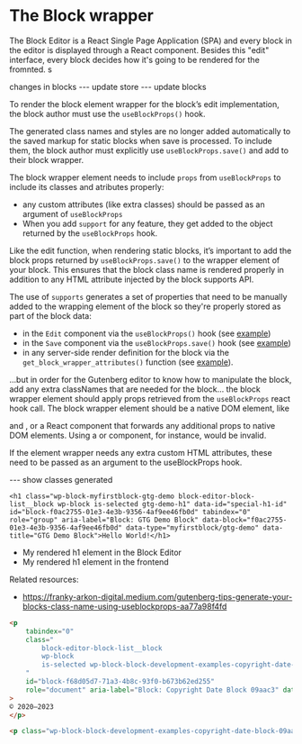 # The Block wrapper

The Block Editor is a React Single Page Application (SPA) and every block in the editor is displayed through a React component. Besides this "edit" interface, every block decides how it's going to be rendered for the fromnted. s 


changes in blocks --- update store --- update blocks

To render the block element wrapper for the block’s edit implementation, the block author must use the `useBlockProps()` hook.

The generated class names and styles are no longer added automatically to the saved markup for static blocks when save is processed. To include them, the block author must explicitly use `useBlockProps.save()` and add to their block wrapper.


The block wrapper element needs to include `props` from `useBlockProps` to include its classes and atributes properly:
- any custom attributes (like extra classes) should be passed as an argument of `useBlockProps`
- When you add `support` for any feature, they get added to the object returned by the `useBlockProps` hook.

Like the edit function, when rendering static blocks, it’s important to add the block props returned by `useBlockProps.save()` to the wrapper element of your block. This ensures that the block class name is rendered properly in addition to any HTML attribute injected by the block supports API.

The use of `supports` generates a set of properties that need to be manually added to the wrapping element of the block so they're properly stored as part of the block data:
- in the `Edit` component via the `useBlockProps()` hook (see [example](https://github.com/WordPress/block-development-examples/blob/trunk/plugins/copyright-date-block-09aac3/src/edit.js#L106))
- in the `Save` component via the `useBlockProps.save()` hook (see [example](https://github.com/WordPress/block-development-examples/blob/e804d8416775de94fccae27be6f26ae0ae75b3d9/plugins/copyright-date-block-09aac3/src/save.js#L40)) 
- in any server-side render definition for the block via the `get_block_wrapper_attributes()` function (see [example](https://github.com/WordPress/block-development-examples/blob/trunk/plugins/copyright-date-block-09aac3/src/render.php#L31)). 


…but in order for the Gutenberg editor to know how to manipulate the block, add any extra classNames that are needed for the block… the block wrapper element should apply props retrieved from the `useBlockProps` react hook call. The block wrapper element should be a native DOM element, like <div> and <table>, or a React component that forwards any additional props to native DOM elements. Using a <Fragment> or <ServerSideRender> component, for instance, would be invalid.

If the element wrapper needs any extra custom HTML attributes, these need to be passed as an argument to the useBlockProps hook.


--- show classes generated

```
<h1 class="wp-block-myfirstblock-gtg-demo block-editor-block-list__block wp-block is-selected gtg-demo-h1" data-id="special-h1-id" id="block-f0ac2755-01e3-4e3b-9356-4af9ee46fb0d" tabindex="0" role="group" aria-label="Block: GTG Demo Block" data-block="f0ac2755-01e3-4e3b-9356-4af9ee46fb0d" data-type="myfirstblock/gtg-demo" data-title="GTG Demo Block">Hello World!</h1>
```

- My rendered h1 element in the Block Editor
- My rendered h1 element in the frontend

Related resources:
- https://franky-arkon-digital.medium.com/gutenberg-tips-generate-your-blocks-class-name-using-useblockprops-aa77a98f4fd


```html
<p 
    tabindex="0" 
    class="
        block-editor-block-list__block 
        wp-block 
        is-selected wp-block-block-development-examples-copyright-date-block-09aac3
    " 
    id="block-f68d05d7-71a3-4b8c-93f0-b673b62ed255" 
    role="document" aria-label="Block: Copyright Date Block 09aac3" data-block="f68d05d7-71a3-4b8c-93f0-b673b62ed255" data-type="block-development-examples/copyright-date-block-09aac3" data-title="Copyright Date Block 09aac3"
>
© 2020–2023
</p>
```

```html
<p class="wp-block-block-development-examples-copyright-date-block-09aac3">© 2020–2023</p>
```
